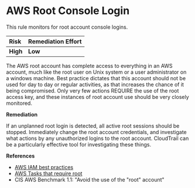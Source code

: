 # AWS Root Console Login

This rule monitors for root account console logins.

| Risk    | Remediation Effort |
| :------ | :----------------- |
| **High** | **Low**            |

The AWS root account has complete access to everything in an AWS account, much like the root user on Unix system or a user administrator on a windows machine. Best practice dictates that this account should not be used for day to day or regular activities, as that increases the chance of it being compromised. Only very few actions REQUIRE the use of the root access key, and these instances of root account use should be very closely monitored. 

**Remediation**

If an unplanned root login is detected, all active root sessions should be stopped. Immediately change the root account credentials, and investigate what actions by any unauthorized logins to the root account. CloudTrail can be a particularly effective tool for investigating these things.

**References**

- [AWS IAM best practices](https://docs.aws.amazon.com/IAM/latest/UserGuide/best-practices.html#create-iam-users)
- [AWS Tasks that require root](https://docs.aws.amazon.com/general/latest/gr/aws_tasks-that-require-root.html)
- CIS AWS Benchmark 1.1: "Avoid the use of the "root" account"
